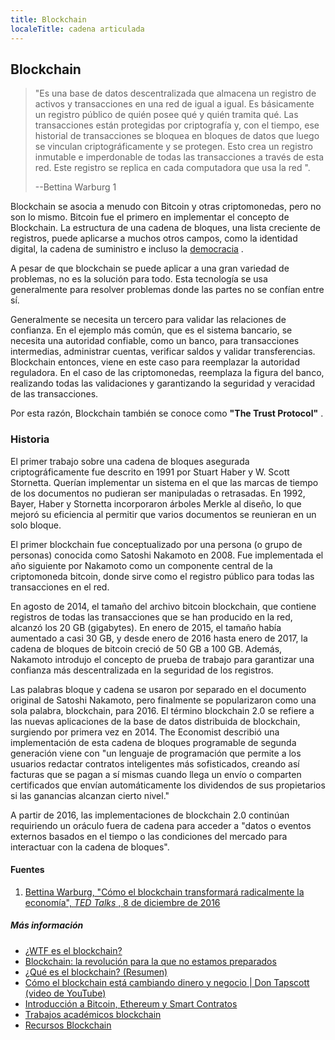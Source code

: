 ```yaml
---
title: Blockchain
localeTitle: cadena articulada
---
```

## Blockchain

> "Es una base de datos descentralizada que almacena un registro de activos y transacciones en una red de igual a igual. Es básicamente un registro público de quién posee qué y quién tramita qué. Las transacciones están protegidas por criptografía y, con el tiempo, ese historial de transacciones se bloquea en bloques de datos que luego se vinculan criptográficamente y se protegen. Esto crea un registro inmutable e imperdonable de todas las transacciones a través de esta red. Este registro se replica en cada computadora que usa la red ".
> 
> \--Bettina Warburg 1

Blockchain se asocia a menudo con Bitcoin y otras criptomonedas, pero no son lo mismo. Bitcoin fue el primero en implementar el concepto de Blockchain. La estructura de una cadena de bloques, una lista creciente de registros, puede aplicarse a muchos otros campos, como la identidad digital, la cadena de suministro e incluso la [democracia](https://www.democracy.earth/) .

A pesar de que blockchain se puede aplicar a una gran variedad de problemas, no es la solución para todo. Esta tecnología se usa generalmente para resolver problemas donde las partes no se confían entre sí.

Generalmente se necesita un tercero para validar las relaciones de confianza. En el ejemplo más común, que es el sistema bancario, se necesita una autoridad confiable, como un banco, para transacciones intermedias, administrar cuentas, verificar saldos y validar transferencias. Blockchain entonces, viene en este caso para reemplazar la autoridad reguladora. En el caso de las criptomonedas, reemplaza la figura del banco, realizando todas las validaciones y garantizando la seguridad y veracidad de las transacciones.

Por esta razón, Blockchain también se conoce como **"The Trust Protocol"** .

### Historia

El primer trabajo sobre una cadena de bloques asegurada criptográficamente fue descrito en 1991 por Stuart Haber y W. Scott Stornetta. Querían implementar un sistema en el que las marcas de tiempo de los documentos no pudieran ser manipuladas o retrasadas. En 1992, Bayer, Haber y Stornetta incorporaron árboles Merkle al diseño, lo que mejoró su eficiencia al permitir que varios documentos se reunieran en un solo bloque.

El primer blockchain fue conceptualizado por una persona (o grupo de personas) conocida como Satoshi Nakamoto en 2008. Fue implementada el año siguiente por Nakamoto como un componente central de la criptomoneda bitcoin, donde sirve como el registro público para todas las transacciones en el red.

En agosto de 2014, el tamaño del archivo bitcoin blockchain, que contiene registros de todas las transacciones que se han producido en la red, alcanzó los 20 GB (gigabytes). En enero de 2015, el tamaño había aumentado a casi 30 GB, y desde enero de 2016 hasta enero de 2017, la cadena de bloques de bitcoin creció de 50 GB a 100 GB. Además, Nakamoto introdujo el concepto de prueba de trabajo para garantizar una confianza más descentralizada en la seguridad de los registros.

Las palabras bloque y cadena se usaron por separado en el documento original de Satoshi Nakamoto, pero finalmente se popularizaron como una sola palabra, blockchain, para 2016. El término blockchain 2.0 se refiere a las nuevas aplicaciones de la base de datos distribuida de blockchain, surgiendo por primera vez en 2014. The Economist describió una implementación de esta cadena de bloques programable de segunda generación viene con "un lenguaje de programación que permite a los usuarios redactar contratos inteligentes más sofisticados, creando así facturas que se pagan a sí mismas cuando llega un envío o comparten certificados que envían automáticamente los dividendos de sus propietarios si las ganancias alcanzan cierto nivel."

A partir de 2016, las implementaciones de blockchain 2.0 continúan requiriendo un oráculo fuera de cadena para acceder a "datos o eventos externos basados ​​en el tiempo o las condiciones del mercado para interactuar con la cadena de bloques".

#### Fuentes

1.  [Bettina Warburg, "Cómo el blockchain transformará radicalmente la economía", _TED Talks_ , 8 de diciembre de 2016](https://youtu.be/RplnSVTzvnU?t=213)

##### Más información

*   [¿WTF es el blockchain?](https://hackernoon.com/wtf-is-the-blockchain-1da89ba19348)
*   [Blockchain: la revolución para la que no estamos preparados](https://medium.freecodecamp.org/blockchain-is-our-first-22nd-century-technology-d4ad45fca2ce)
*   [¿Qué es el blockchain? (Resumen)](https://www.youtube.com/watch?v=l2QAy1kKI94)
*   [Cómo el blockchain está cambiando dinero y negocio | Don Tapscott (video de YouTube)](https://www.youtube.com/watch?v=Pl8OlkkwRpc)
*   [Introducción a Bitcoin, Ethereum y Smart Contratos](https://github.com/WizardOfAus/WizardsEthereumWorkshop)
*   [Trabajos académicos blockchain](https://github.com/decrypto-org/blockchain-papers)
*   [Recursos Blockchain](https://github.com/BlockchainDevs/CryptocurrencyAwesome/blob/master/README.md)
